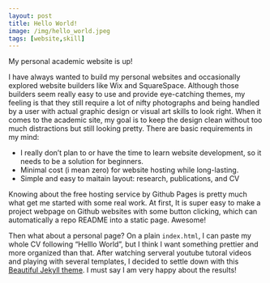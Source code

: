 ```yaml
---
layout: post
title: Hello World!
image: /img/hello_world.jpeg
tags: [website,skill]
---
```


My personal academic website is up!

I have always wanted to build my personal websites and occasionally explored website builders like  Wix and SquareSpace. Although those builders seem really easy to use and provide eye-catching themes, my feeling is that they still require a lot of nifty photographs and being handled by a user with actual graphic design or visual art skills to look right. When it comes to the academic site, my goal is to keep the design clean without too much distractions but still looking pretty. There are basic requirements in my mind:

* I really don’t plan to or have the time to learn website development, so it needs to be a solution for beginners.
* Minimal cost (i mean zero) for website hosting while long-lasting.
* Simple and easy to maitain layout: research, publications, and CV 

Knowing about the free hosting service by Github Pages is pretty much what get me started with some real work. At first, It is super easy to make a project webpage on Github websites with some button clicking, which can automatically a repo README into a static page. Awesome! 

Then what about a personal page? On a plain `index.html`, I can paste my whole CV following “Helllo World”, but I think I want something prettier and more organized than that. After watching serveral youtube tutoral videos and playing with several templates, I decided to settle down with this [Beautiful Jekyll theme](http://deanattali.com/beautiful-jekyll/). I must say I am very happy about the results! 



